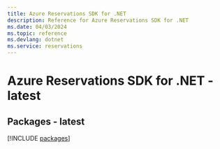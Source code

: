 ```yaml
---
title: Azure Reservations SDK for .NET
description: Reference for Azure Reservations SDK for .NET
ms.date: 04/03/2024
ms.topic: reference
ms.devlang: dotnet
ms.service: reservations
---
```

# Azure Reservations SDK for .NET - latest
## Packages - latest
[!INCLUDE [packages](reservations-index.md)]